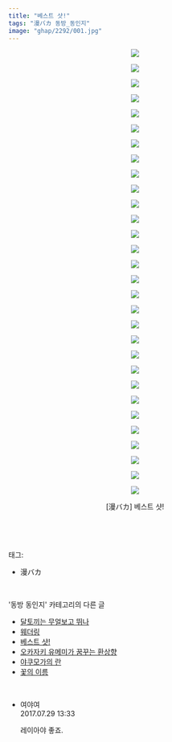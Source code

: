 ```yaml
---
title: "베스트 샷!"
tags: "漫バカ 동방_동인지"
image: "ghap/2292/001.jpg"
---
```

<div class="article">
<p style="text-align: center; clear: none; float: none;"><img src="{{ site.nasurl }}/ghap/2292/001.jpg"/></p>
<p style="text-align: center; clear: none; float: none;"><img src="{{ site.nasurl }}/ghap/2292/002.jpg"/></p>
<p style="text-align: center; clear: none; float: none;"><img src="{{ site.nasurl }}/ghap/2292/003.jpg"/></p>
<p style="text-align: center; clear: none; float: none;"><img src="{{ site.nasurl }}/ghap/2292/004.jpg"/></p>
<p style="text-align: center; clear: none; float: none;"><img src="{{ site.nasurl }}/ghap/2292/005.jpg"/></p>
<p style="text-align: center; clear: none; float: none;"><img src="{{ site.nasurl }}/ghap/2292/006.jpg"/></p>
<p style="text-align: center; clear: none; float: none;"><img src="{{ site.nasurl }}/ghap/2292/007.jpg"/></p>
<p style="text-align: center; clear: none; float: none;"><img src="{{ site.nasurl }}/ghap/2292/008.jpg"/></p>
<p style="text-align: center; clear: none; float: none;"><img src="{{ site.nasurl }}/ghap/2292/009.jpg"/></p>
<p style="text-align: center; clear: none; float: none;"><img src="{{ site.nasurl }}/ghap/2292/010.jpg"/></p>
<p style="text-align: center; clear: none; float: none;"><img src="{{ site.nasurl }}/ghap/2292/011.jpg"/></p>
<p style="text-align: center; clear: none; float: none;"><img src="{{ site.nasurl }}/ghap/2292/012.jpg"/></p>
<p style="text-align: center; clear: none; float: none;"><img src="{{ site.nasurl }}/ghap/2292/013.jpg"/></p>
<p style="text-align: center; clear: none; float: none;"><img src="{{ site.nasurl }}/ghap/2292/014.jpg"/></p>
<p style="text-align: center; clear: none; float: none;"><img src="{{ site.nasurl }}/ghap/2292/015.jpg"/></p>
<p style="text-align: center; clear: none; float: none;"><img src="{{ site.nasurl }}/ghap/2292/016.jpg"/></p>
<p style="text-align: center; clear: none; float: none;"><img src="{{ site.nasurl }}/ghap/2292/017.jpg"/></p>
<p style="text-align: center; clear: none; float: none;"><img src="{{ site.nasurl }}/ghap/2292/018.jpg"/></p>
<p style="text-align: center; clear: none; float: none;"><img src="{{ site.nasurl }}/ghap/2292/019.jpg"/></p>
<p style="text-align: center; clear: none; float: none;"><img src="{{ site.nasurl }}/ghap/2292/020.jpg"/></p>
<p style="text-align: center; clear: none; float: none;"><img src="{{ site.nasurl }}/ghap/2292/021.jpg"/></p>
<p style="text-align: center; clear: none; float: none;"><img src="{{ site.nasurl }}/ghap/2292/022.jpg"/></p>
<p style="text-align: center; clear: none; float: none;"><img src="{{ site.nasurl }}/ghap/2292/023.jpg"/></p>
<p style="text-align: center; clear: none; float: none;"><img src="{{ site.nasurl }}/ghap/2292/024.jpg"/></p>
<p style="text-align: center; clear: none; float: none;"><img src="{{ site.nasurl }}/ghap/2292/025.jpg"/></p>
<p style="text-align: center; clear: none; float: none;"><img src="{{ site.nasurl }}/ghap/2292/026.jpg"/></p>
<p style="text-align: center; clear: none; float: none;"><img src="{{ site.nasurl }}/ghap/2292/027.jpg"/></p>
<p style="text-align: center; clear: none; float: none;"><img src="{{ site.nasurl }}/ghap/2292/028.jpg"/></p>
<p style="text-align: center; clear: none; float: none;"><img src="{{ site.nasurl }}/ghap/2292/029.jpg"/></p>
<p style="text-align: center; clear: none; float: none;"><img src="{{ site.nasurl }}/ghap/2292/030.jpg"/></p>
<p style="text-align: center; clear: none; float: none;">[漫バカ] 베스트 샷!</p>
<p><br/></p>
</div><br/>
<div class="tagTrail">
<p>태그: </p>
<ul>
<li>漫バカ</li>
</ul>
</div><br/>
<div class="another">
<p>'동방 동인지' 카테고리의 다른 글</p>
<ul>
<li><a href="/2016-09-23-ghap_2294">달토끼는 무얼보고 뛰나</a></li>
<li><a href="/2016-09-23-ghap_2293">웨더링</a></li>
<li><a href="/2016-09-23-ghap_2292">베스트 샷!</a></li>
<li><a href="/2016-09-23-ghap_2291">오카자키 유메미가 꿈꾸는 환상향</a></li>
<li><a href="/2016-09-22-ghap_2289">야쿠모가의 란</a></li>
<li><a href="/2016-09-22-ghap_2288">꽃의 이름</a></li>
</ul>
</div><br/>
<div class="cb_module cb_fluid">
<div class="cb_wrt cb_profile">
<div class="comment">
<ul>
<li class="cb_thumb_off" id="comment15047035">
<div class="cb_comment_area">
<div class="cb_info_area">
<div class="cb_section">
<span class="cb_nick_name">여야여</span>
</div>
<div class="cb_section">
<span class="cb_date">2017.07.29 13:33 </span>
</div>
</div>
<div class="cb_dsc_comment">
<p class="cb_dsc">
											레이아야 좋죠. 
										</p>
</div>
</div></li>
</ul>
</div>
</div><!-- commentList close -->
</div><br/>
